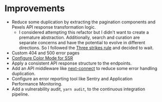 # Improvements

- Reduce some duplication by extracting the pagination components and Pexels API response transformation logic.
  - I considered attempting this refactor but I didn't want to create a premature abstraction. Additionally, search and curation are separate concerns and have the potential to evolve in different directions. So I followed the [Three strikes rule](https://wiki.c2.com/?ThreeStrikesAndYouRefactor) and decided to wait.
- Custom 404 and 500 error pages
- [Configure Color Mode for SSR](https://chakra-ui.com/docs/styled-system/color-mode#add-colormodemanager-optional-for-ssr)
- Apply a consistent API response structure to the endpoints.
- Add an API middleware like [next-connect](https://github.com/hoangvvo/next-connect) to reduce some error handling duplication.
- Configure an error reporting tool like Sentry and Application Performance Monitoring.
- Add a vulnerability audit, `yarn audit`, to the continuous integration pipeline.

